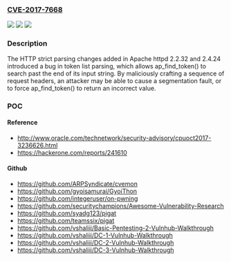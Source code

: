 ### [CVE-2017-7668](https://cve.mitre.org/cgi-bin/cvename.cgi?name=CVE-2017-7668)
![](https://img.shields.io/static/v1?label=Product&message=Apache%20HTTP%20Server&color=blue)
![](https://img.shields.io/static/v1?label=Version&message=n%2Fa&color=blue)
![](https://img.shields.io/static/v1?label=Vulnerability&message=Denial%20of%20Service%2C%20Integrity%20Violation%20(CWE-126)&color=brighgreen)

### Description

The HTTP strict parsing changes added in Apache httpd 2.2.32 and 2.4.24 introduced a bug in token list parsing, which allows ap_find_token() to search past the end of its input string. By maliciously crafting a sequence of request headers, an attacker may be able to cause a segmentation fault, or to force ap_find_token() to return an incorrect value.

### POC

#### Reference
- http://www.oracle.com/technetwork/security-advisory/cpuoct2017-3236626.html
- https://hackerone.com/reports/241610

#### Github
- https://github.com/ARPSyndicate/cvemon
- https://github.com/gyoisamurai/GyoiThon
- https://github.com/integeruser/on-pwning
- https://github.com/securitychampions/Awesome-Vulnerability-Research
- https://github.com/syadg123/pigat
- https://github.com/teamssix/pigat
- https://github.com/vshaliii/Basic-Pentesting-2-Vulnhub-Walkthrough
- https://github.com/vshaliii/DC-1-Vulnhub-Walkthrough
- https://github.com/vshaliii/DC-2-Vulnhub-Walkthrough
- https://github.com/vshaliii/DC-3-Vulnhub-Walkthrough


